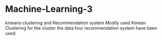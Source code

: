 # Machine-Learning-3
kmeans clustering and Recommendation system
Mostly used Kmean Clustering for the cluster the data
four recommendation system have been used.
